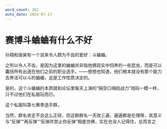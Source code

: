 ```yaml
---
word_count: 262
auto_date: 2024-07-17
---
```


# 赛博斗蛐蛐有什么不好

孙翔和唐昊有一个说来令人颇为不齿的爱好：斗蛐蛐。

之所以令人不齿，是因为这里的蛐蛐并非指他俩现实中饲养的一些昆虫，而是可以囊括所有出道在他们之前的职业选手。——想想也知道，他们根本就没有那个能力去养活可以斗的蛐蛐，这是工作性质决定的。

是的，这个斗蛐蛐的本质就和论坛里每天上演的“隔空口嗨掐战力”戏码一模一样，只不过他们在私服玩而已。

这个私服叫第七赛季选手群。

当然，群名肯定不会这么正经，但这群群名一天改三遍，遍遍都是伦理哏，其意义与“反弹”“再反弹”“反弹并禁止你反弹”相差仿佛，实在也没人记得住，总而言之
